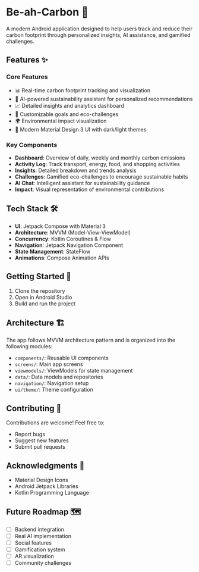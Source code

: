 # Be-ah-Carbon 🌱

A modern Android application designed to help users track and reduce their carbon footprint through personalized insights, AI assistance, and gamified challenges.

## Features ✨

### Core Features
- 📊 Real-time carbon footprint tracking and visualization
- 🤖 AI-powered sustainability assistant for personalized recommendations
- 📈 Detailed insights and analytics dashboard
- 🎯 Customizable goals and eco-challenges
- 🌍 Environmental impact visualization
- 📱 Modern Material Design 3 UI with dark/light themes

### Key Components
- **Dashboard**: Overview of daily, weekly and monthly carbon emissions
- **Activity Log**: Track transport, energy, food, and shopping activities
- **Insights**: Detailed breakdown and trends analysis
- **Challenges**: Gamified eco-challenges to encourage sustainable habits
- **AI Chat**: Intelligent assistant for sustainability guidance
- **Impact**: Visual representation of environmental contributions

## Tech Stack 🛠

- **UI**: Jetpack Compose with Material 3
- **Architecture**: MVVM (Model-View-ViewModel)
- **Concurrency**: Kotlin Coroutines & Flow
- **Navigation**: Jetpack Navigation Component
- **State Management**: StateFlow
- **Animations**: Compose Animation APIs



## Getting Started 🚀

1. Clone the repository
2. Open in Android Studio
3. Build and run the project

## Architecture 🏗

The app follows MVVM architecture pattern and is organized into the following modules:

- `components/`: Reusable UI components
- `screens/`: Main app screens
- `viewmodels/`: ViewModels for state management
- `data/`: Data models and repositories
- `navigation/`: Navigation setup
- `ui/theme/`: Theme configuration

## Contributing 🤝

Contributions are welcome! Feel free to:
- Report bugs
- Suggest new features
- Submit pull requests

## Acknowledgments 🙏

- Material Design Icons
- Android Jetpack Libraries
- Kotlin Programming Language

## Future Roadmap 🗺️

- [ ] Backend integration
- [ ] Real AI implementation
- [ ] Social features
- [ ] Gamification system
- [ ] AR visualization
- [ ] Community challenges
